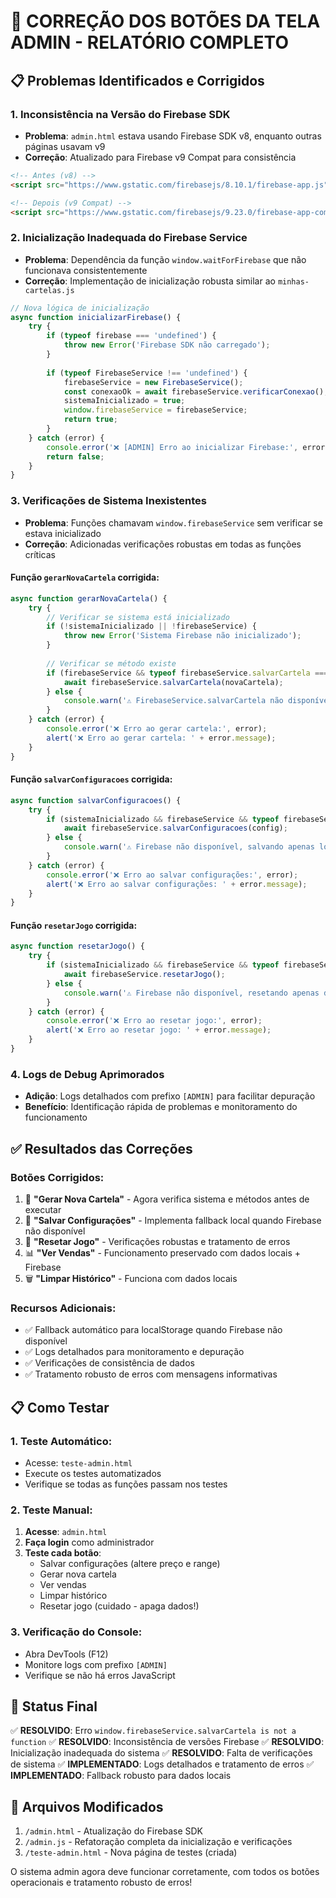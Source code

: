 # 🔧 CORREÇÃO DOS BOTÕES DA TELA ADMIN - RELATÓRIO COMPLETO

## 📋 **Problemas Identificados e Corrigidos**

### 1. **Inconsistência na Versão do Firebase SDK**
- **Problema**: `admin.html` estava usando Firebase SDK v8, enquanto outras páginas usavam v9
- **Correção**: Atualizado para Firebase v9 Compat para consistência
```html
<!-- Antes (v8) -->
<script src="https://www.gstatic.com/firebasejs/8.10.1/firebase-app.js"></script>

<!-- Depois (v9 Compat) -->
<script src="https://www.gstatic.com/firebasejs/9.23.0/firebase-app-compat.js"></script>
```

### 2. **Inicialização Inadequada do Firebase Service**
- **Problema**: Dependência da função `window.waitForFirebase` que não funcionava consistentemente
- **Correção**: Implementação de inicialização robusta similar ao `minhas-cartelas.js`
```javascript
// Nova lógica de inicialização
async function inicializarFirebase() {
    try {
        if (typeof firebase === 'undefined') {
            throw new Error('Firebase SDK não carregado');
        }
        
        if (typeof FirebaseService !== 'undefined') {
            firebaseService = new FirebaseService();
            const conexaoOk = await firebaseService.verificarConexao();
            sistemaInicializado = true;
            window.firebaseService = firebaseService;
            return true;
        }
    } catch (error) {
        console.error('❌ [ADMIN] Erro ao inicializar Firebase:', error.message);
        return false;
    }
}
```

### 3. **Verificações de Sistema Inexistentes**
- **Problema**: Funções chamavam `window.firebaseService` sem verificar se estava inicializado
- **Correção**: Adicionadas verificações robustas em todas as funções críticas

#### **Função `gerarNovaCartela` corrigida:**
```javascript
async function gerarNovaCartela() {
    try {
        // Verificar se sistema está inicializado
        if (!sistemaInicializado || !firebaseService) {
            throw new Error('Sistema Firebase não inicializado');
        }
        
        // Verificar se método existe
        if (firebaseService && typeof firebaseService.salvarCartela === 'function') {
            await firebaseService.salvarCartela(novaCartela);
        } else {
            console.warn('⚠️ FirebaseService.salvarCartela não disponível');
        }
    } catch (error) {
        console.error('❌ Erro ao gerar cartela:', error);
        alert('❌ Erro ao gerar cartela: ' + error.message);
    }
}
```

#### **Função `salvarConfiguracoes` corrigida:**
```javascript
async function salvarConfiguracoes() {
    try {
        if (sistemaInicializado && firebaseService && typeof firebaseService.salvarConfiguracoes === 'function') {
            await firebaseService.salvarConfiguracoes(config);
        } else {
            console.warn('⚠️ Firebase não disponível, salvando apenas localmente');
        }
    } catch (error) {
        console.error('❌ Erro ao salvar configurações:', error);
        alert('❌ Erro ao salvar configurações: ' + error.message);
    }
}
```

#### **Função `resetarJogo` corrigida:**
```javascript
async function resetarJogo() {
    try {
        if (sistemaInicializado && firebaseService && typeof firebaseService.resetarJogo === 'function') {
            await firebaseService.resetarJogo();
        } else {
            console.warn('⚠️ Firebase não disponível, resetando apenas dados locais');
        }
    } catch (error) {
        console.error('❌ Erro ao resetar jogo:', error);
        alert('❌ Erro ao resetar jogo: ' + error.message);
    }
}
```

### 4. **Logs de Debug Aprimorados**
- **Adição**: Logs detalhados com prefixo `[ADMIN]` para facilitar depuração
- **Benefício**: Identificação rápida de problemas e monitoramento do funcionamento

## ✅ **Resultados das Correções**

### **Botões Corrigidos:**
1. 🎫 **"Gerar Nova Cartela"** - Agora verifica sistema e métodos antes de executar
2. 💾 **"Salvar Configurações"** - Implementa fallback local quando Firebase não disponível
3. 🔄 **"Resetar Jogo"** - Verificações robustas e tratamento de erros
4. 📊 **"Ver Vendas"** - Funcionamento preservado com dados locais + Firebase
5. 🗑️ **"Limpar Histórico"** - Funciona com dados locais

### **Recursos Adicionais:**
- ✅ Fallback automático para localStorage quando Firebase não disponível
- ✅ Logs detalhados para monitoramento e depuração
- ✅ Verificações de consistência de dados
- ✅ Tratamento robusto de erros com mensagens informativas

## 📋 **Como Testar**

### **1. Teste Automático:**
- Acesse: `teste-admin.html`
- Execute os testes automatizados
- Verifique se todas as funções passam nos testes

### **2. Teste Manual:**
1. **Acesse**: `admin.html`
2. **Faça login** como administrador
3. **Teste cada botão**:
   - Salvar configurações (altere preço e range)
   - Gerar nova cartela
   - Ver vendas
   - Limpar histórico
   - Resetar jogo (cuidado - apaga dados!)

### **3. Verificação do Console:**
- Abra DevTools (F12)
- Monitore logs com prefixo `[ADMIN]`
- Verifique se não há erros JavaScript

## 🎯 **Status Final**

✅ **RESOLVIDO**: Erro `window.firebaseService.salvarCartela is not a function`
✅ **RESOLVIDO**: Inconsistência de versões Firebase
✅ **RESOLVIDO**: Inicialização inadequada do sistema
✅ **RESOLVIDO**: Falta de verificações de sistema
✅ **IMPLEMENTADO**: Logs detalhados e tratamento de erros
✅ **IMPLEMENTADO**: Fallback robusto para dados locais

## 📁 **Arquivos Modificados**

1. `/admin.html` - Atualização do Firebase SDK
2. `/admin.js` - Refatoração completa da inicialização e verificações
3. `/teste-admin.html` - Nova página de testes (criada)

O sistema admin agora deve funcionar corretamente, com todos os botões operacionais e tratamento robusto de erros!
